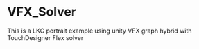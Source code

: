 # VFX_Solver
This is a LKG portrait example using unity VFX graph hybrid with TouchDesigner Flex solver
